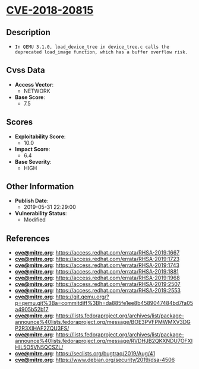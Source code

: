 
# [CVE-2018-20815](https://access.redhat.com/errata/RHSA-2019:1667)

## Description

- `In QEMU 3.1.0, load_device_tree in device_tree.c calls the deprecated load_image function, which has a buffer overflow risk.`

## Cvss Data

- **Access Vector**:
  - NETWORK
- **Base Score**:
  - 7.5

## Scores

- **Exploitability Score**:
  - 10.0
- **Impact Score**:
  - 6.4
- **Base Severity**:
  - HIGH

## Other Information

- **Publish Date**:
  - 2019-05-31 22:29:00
- **Vulnerability Status**:
  - Modified

## References

- **cve@mitre.org**: https://access.redhat.com/errata/RHSA-2019:1667
- **cve@mitre.org**: https://access.redhat.com/errata/RHSA-2019:1723
- **cve@mitre.org**: https://access.redhat.com/errata/RHSA-2019:1743
- **cve@mitre.org**: https://access.redhat.com/errata/RHSA-2019:1881
- **cve@mitre.org**: https://access.redhat.com/errata/RHSA-2019:1968
- **cve@mitre.org**: https://access.redhat.com/errata/RHSA-2019:2507
- **cve@mitre.org**: https://access.redhat.com/errata/RHSA-2019:2553
- **cve@mitre.org**: https://git.qemu.org/?p=qemu.git%3Ba=commitdiff%3Bh=da885fe1ee8b4589047484bd7fa05a4905b52b17
- **cve@mitre.org**: https://lists.fedoraproject.org/archives/list/package-announce%40lists.fedoraproject.org/message/BOE3PVFPMWMXV3DGP2R3XIHAF2ZQU3FS/
- **cve@mitre.org**: https://lists.fedoraproject.org/archives/list/package-announce%40lists.fedoraproject.org/message/RVDHJB2QKXNDU7OFXIHIL5O5VN5QCSZL/
- **cve@mitre.org**: https://seclists.org/bugtraq/2019/Aug/41
- **cve@mitre.org**: https://www.debian.org/security/2019/dsa-4506
